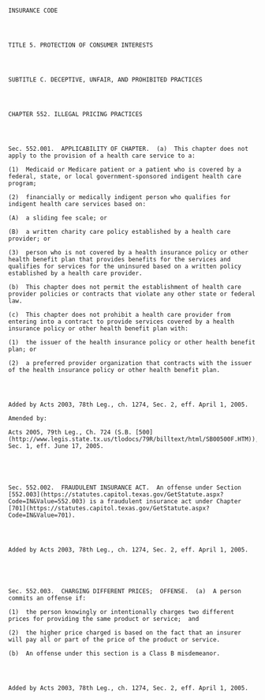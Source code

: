 ﻿
    
    
    	
    					
    
    
    INSURANCE CODE
    
      
    
    
    TITLE 5. PROTECTION OF CONSUMER INTERESTS
    
      
    
    
    SUBTITLE C. DECEPTIVE, UNFAIR, AND PROHIBITED PRACTICES
    
      
    
    
    CHAPTER 552. ILLEGAL PRICING PRACTICES
    
      
    
    
    Sec. 552.001.  APPLICABILITY OF CHAPTER.  (a)  This chapter does not apply to the provision of a health care service to a:
    
    (1)  Medicaid or Medicare patient or a patient who is covered by a federal, state, or local government-sponsored indigent health care program;
    
    (2)  financially or medically indigent person who qualifies for indigent health care services based on:
    
    (A)  a sliding fee scale; or
    
    (B)  a written charity care policy established by a health care provider; or
    
    (3)  person who is not covered by a health insurance policy or other health benefit plan that provides benefits for the services and qualifies for services for the uninsured based on a written policy established by a health care provider.
    
    (b)  This chapter does not permit the establishment of health care provider policies or contracts that violate any other state or federal law.
    
    (c)  This chapter does not prohibit a health care provider from entering into a contract to provide services covered by a health insurance policy or other health benefit plan with:
    
    (1)  the issuer of the health insurance policy or other health benefit plan; or
    
    (2)  a preferred provider organization that contracts with the issuer of the health insurance policy or other health benefit plan.
    
    
    
    
    Added by Acts 2003, 78th Leg., ch. 1274, Sec. 2, eff. April 1, 2005.
    
    Amended by: 
    
    Acts 2005, 79th Leg., Ch. 724 (S.B. [500](http://www.legis.state.tx.us/tlodocs/79R/billtext/html/SB00500F.HTM)), Sec. 1, eff. June 17, 2005.
    
    
    
    
    
    Sec. 552.002.  FRAUDULENT INSURANCE ACT.  An offense under Section [552.003](https://statutes.capitol.texas.gov/GetStatute.aspx?Code=IN&Value=552.003) is a fraudulent insurance act under Chapter [701](https://statutes.capitol.texas.gov/GetStatute.aspx?Code=IN&Value=701).
    
    
    
    
    Added by Acts 2003, 78th Leg., ch. 1274, Sec. 2, eff. April 1, 2005.
    
    
    
    
    
    Sec. 552.003.  CHARGING DIFFERENT PRICES;  OFFENSE.  (a)  A person commits an offense if:
    
    (1)  the person knowingly or intentionally charges two different prices for providing the same product or service;  and
    
    (2)  the higher price charged is based on the fact that an insurer will pay all or part of the price of the product or service.
    
    (b)  An offense under this section is a Class B misdemeanor.
    
    
    
    
    Added by Acts 2003, 78th Leg., ch. 1274, Sec. 2, eff. April 1, 2005.
    
    
    
    
    				
